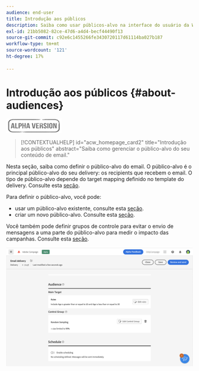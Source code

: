 ```yaml
---
audience: end-user
title: Introdução aos públicos
description: Saiba como usar públicos-alvo na interface do usuário da Web do Campaign
exl-id: 21bb5082-82ce-47d6-a4d4-becf44490f13
source-git-commit: c92e6c1455266fe3430720117d61114ba027b187
workflow-type: tm+mt
source-wordcount: '121'
ht-degree: 17%

---
```


# Introdução aos públicos {#about-audiences}

![](../assets/do-not-localize/badge.png)

>[!CONTEXTUALHELP]
>id="acw_homepage_card2"
>title="Introdução aos públicos"
>abstract="Saiba como gerenciar o público-alvo do seu conteúdo de email."

<!--
Audience only created for the delivery, not available later-->


<!--
Three ways:
* existing audience

Campaign or AEP Audiences

* create new on the fly

query like AEP segment builder (same component with campaign data)

* import from file

show use case with a new audience creation (or import from file?)

control groups like acc: exract, random, based on attribute
-->

Nesta seção, saiba como definir o público-alvo do email. O público-alvo é o principal público-alvo do seu delivery: os recipients que recebem o email. O tipo de público-alvo depende do target mapping definido no template do delivery. Consulte esta [seção](../email/create-email.md).

Para definir o público-alvo, você pode:

* usar um público-alvo existente, consulte esta [seção](add-audience.md).
* criar um novo público-alvo. Consulte esta [seção](segment-builder.md).

Você também pode definir grupos de controle para evitar o envio de mensagens a uma parte do público-alvo para medir o impacto das campanhas. Consulte esta [seção](control-group.md).

![](assets/about-audience.png)

